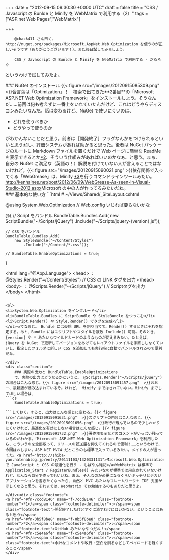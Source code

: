 
+++
date = "2012-09-15 09:30:30 +0000 UTC"
draft = false
title = "CSS / Javascript の Bunlde と Minify を WebMatrix で利用する（2）"
tags = ["ASP.net Web Pages","WebMatrix"]

+++
>
        @chack411 さん曰く、 http://nuget.org/packages/Microsoft.AspNet.Web.Optimization を使うのが正しいそうです（ありがとうございます！）。また後日試してみましょう。

        CSS / Javascript の Bunlde と Minify を WebMatrix で利用する - だるろぐ
    
というわけで試してみたよ。

<div class="section">
    ### NuGet のインストール
    {{< figure src="/images/20120915085309.png"  >}}合言葉は「Optimization」！　検索で出てきた**2番目**の「Microsoft ASP.NET Web Optimization Framework」をインストールしよう。そうなんだ……前回は何も考えずに一番上をいれていたんだけど、これはどうやらディスコンみたいなんだ。話は変わるけど、NuGet で使いにくいのは、

<ul>
<li>どれを使うべきか</li>
<li>どうやって使うのか</li>
</ul>がわかんないことだと思う。前者は［開発終了］フラグなんかをつけられるといいと思う<a href="#f-7ccd8146" name="fn-7ccd8146" title="開発終了したけどすぐに消すわけにはいかない、ということはあると思う">*1</a>し、評価システムがあれば助かると思った。後者は NuGet パッケージのルートに Markdown ファイルを置くだけで Web ページに簡単な ReadMe を表示できるとか<a href="#f-0b5f8be8" name="fn-0b5f8be8" title="GitHub みたいなやつだね！">*2</a>、そういう仕組みがあればいいのかなぁ、と思う。まぁ、自分の NuGet に満足な（英語の！）解説を付けていない人が言えることではないけれど。{{< figure src="/images/20120915090021.png"  >}}依存関係で入ってくる「WebGrease」は、Minify <a href="#f-c5e4a6fe" name="fn-c5e4a6fe" title="余計なコメントや改行・空白を削るなどしてペイロードを軽くすること">*3</a>を行うコマンドラインツールみたい。<a href="http://kenhaines.net/post/2012/06/09/WebGrease-As-seen-in-Visual-Studio-2012.aspx">http://kenhaines.net/post/2012/06/09/WebGrease-As-seen-in-Visual-Studio-2012.aspx</a>Microsoft の中の人が作ってるみたいだね。

</div>
<div class="section">
    ### 基本的な使い方
    ```html
# ~/Views/Shared/_SiteLayout.cshtml



@using System.Web.Optimization // Web.config いじれば要らないかな

@{
    // Script をバンドル
    BundleTable.Bundles.Add(
        new ScriptBundle("~/Scripts/jQuery")
            .Include("~/Scripts/jquery-{version}.js"));

    // CSS をバンドル
    BundleTable.Bundles.Add(
        new StyleBundle("~/Content/Styles")
            .Include("~/Content/*.css"));

    // BundleTable.EnableOptimizations = true;
}

&lt;html lang="@App.Language">
&lt;head>
    ：
    @Styles.Render("~/Content/Styles") // CSS の LINK タグを出力
&lt;/head>
&lt;body>
    ：
    @Scripts.Render("~/Scripts/jQuery") // Scriptタグを出力
&lt;/body>
&lt;/html>

```大まかな流れは、

<ol>
<li>System.Web.Optimization をインクルード</li>
<li>BundleTable.Bundles に SciprBundle や StyleBundle をつっこむ</li>
<li>Script.Render() や Style.Render() でタグを生成</li>
</ol>ってな感じ。 Bundle には仮想 URL を割り当てて、Render() するときにそれを指定する。あと、Bundle にはスクリプトやスタイルを複数 Include() 可能。そのとき、 {version} や * みたいなワイルドカードのようなものが使えるみたい。たとえば、jQuery を NuGet で更新してバージョンをあげてもレイアウトファイルを手直ししなくていいし、指定したフォルダに新しい CSS を追加しても実行時に自動でバンドルされるので便利だな。

</div>
<div class="section">
    ### 実際の出力と BundleTable.EnableOptimizations
    で、実際の出力はどうなるかというと、 @Scripts.Render("~/Scripts/jQuery") の場合はこんな感じ。{{< figure src="/images/20120915091457.png"  >}}おおー、最新版が読み込まれているぞ。けれど、 Minify まではされていない。Minify までしてほしい場合は、
```cs
    BundleTable.EnableOptimizations = true;

```しておく。すると、出力はこんな感じに変わる。{{< figure src="/images/20120915091631.png"  >}}スクリプトの内容はこんな感じ。{{< figure src="/images/20120915091656.png"  >}}改行が飛んでいるので少しわかりにくいけれど、最適化を有効にしない場合はこんな感じ。{{< figure src="/images/20120915091732.png"  >}}著作権表示などのコメントがいっぱい残っているのがわかる。「Microsoft ASP.NET Web Optimization Framework」を利用したら、こういうのを全部取って、リソースの転送量を抑えてくれるので便利！……というわけで、今回はおしまい。ASP.NET MVC4 だとこうのも標準で入っているみたい。メイドの人が言ってた。<a href="http://shiba-yan.hatenablog.jp/entry/20111103/1320331131">Microsoft.Web.Optimization で JavaScript と CSS の最適化を行う - しばやん雑記</a>WebMatrix は標準で Application_Start / RegisterBundles() みたいなのが標準では用意されていないけれど、なんなら自分で作ってもいいね。まぁ、そんなのが必要になるぐらいキッチリとデカいアプリケーションを書きたくなったら、自然と MVC みたいなフレームワーク＋ IDE 支援がほしくなると思う。それまでは、WebMatrix でお勉強するのもありだと思うよ。

</div><div class="footnote">
<a href="#fn-7ccd8146" name="f-7ccd8146" class="footnote-number">*1</a><span class="footnote-delimiter">:</span><span class="footnote-text">開発終了したけどすぐに消すわけにはいかない、ということはあると思う</span>
<a href="#fn-0b5f8be8" name="f-0b5f8be8" class="footnote-number">*2</a><span class="footnote-delimiter">:</span><span class="footnote-text">GitHub みたいなやつだね！</span>
<a href="#fn-c5e4a6fe" name="f-c5e4a6fe" class="footnote-number">*3</a><span class="footnote-delimiter">:</span><span class="footnote-text">余計なコメントや改行・空白を削るなどしてペイロードを軽くすること</span>
</div>

